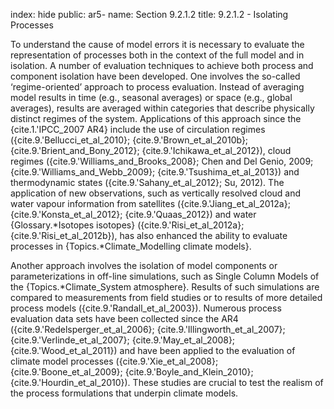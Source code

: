 index: hide
public: ar5-
name: Section 9.2.1.2
title: 9.2.1.2 - Isolating Processes

To understand the cause of model errors it is necessary to evaluate the representation of processes both in the context of the full model and in isolation. A number of evaluation techniques to achieve both process and component isolation have been developed. One involves the so-called ‘regime-oriented’ approach to process evaluation. Instead of averaging model results in time (e.g., seasonal averages) or space (e.g., global averages), results are averaged within categories that describe physically distinct regimes of the system. Applications of this approach since the {cite.1.'IPCC_2007 AR4} include the use of circulation regimes ({cite.9.'Bellucci_et_al_2010}; {cite.9.'Brown_et_al_2010b}; {cite.9.'Brient_and_Bony_2012}; {cite.9.'Ichikawa_et_al_2012}), cloud regimes ({cite.9.'Williams_and_Brooks_2008}; Chen and Del Genio, 2009; {cite.9.'Williams_and_Webb_2009}; {cite.9.'Tsushima_et_al_2013}) and thermodynamic states ({cite.9.'Sahany_et_al_2012}; Su, 2012). The application of new observations, such as vertically resolved cloud and water vapour information from satellites ({cite.9.'Jiang_et_al_2012a}; {cite.9.'Konsta_et_al_2012}; {cite.9.'Quaas_2012}) and water {Glossary.*Isotopes isotopes} ({cite.9.'Risi_et_al_2012a}; {cite.9.'Risi_et_al_2012b}), has also enhanced the ability to evaluate processes in {Topics.*Climate_Modelling climate models}.

Another approach involves the isolation of model components or parameterizations in off-line simulations, such as Single Column Models of the {Topics.*Climate_System atmosphere}. Results of such simulations are compared to measurements from field studies or to results of more detailed process models ({cite.9.'Randall_et_al_2003}). Numerous process evaluation data sets have been collected since the AR4 ({cite.9.'Redelsperger_et_al_2006}; {cite.9.'Illingworth_et_al_2007}; {cite.9.'Verlinde_et_al_2007}; {cite.9.'May_et_al_2008}; {cite.9.'Wood_et_al_2011}) and have been applied to the evaluation of climate model processes ({cite.9.'Xie_et_al_2008}; {cite.9.'Boone_et_al_2009}; {cite.9.'Boyle_and_Klein_2010}; {cite.9.'Hourdin_et_al_2010}). These studies are crucial to test the realism of the process formulations that underpin climate models.
